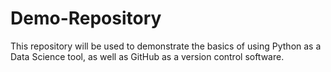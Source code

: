 # Demo-Repository
This repository will be used to demonstrate the basics of using Python as a Data Science tool, as well as GitHub as a version control software.
